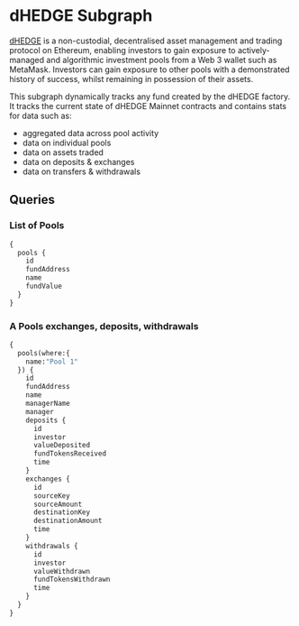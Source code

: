 # dHEDGE Subgraph

[dHEDGE](https://www.dhedge.org/) is a non-custodial, decentralised asset management and trading protocol on Ethereum, enabling investors to gain exposure to actively-managed and algorithmic investment pools from a Web 3 wallet such as MetaMask. Investors can gain exposure to other pools with a demonstrated history of success, whilst remaining in possession of their assets.

This subgraph dynamically tracks any fund created by the dHEDGE factory. It tracks the current state of dHEDGE Mainnet contracts and contains stats for data such as:

- aggregated data across pool activity
- data on individual pools
- data on assets traded
- data on deposits & exchanges
- data on transfers & withdrawals

## Queries

### List of Pools

```graphql
{
  pools {
    id
    fundAddress
    name
    fundValue
  }
}
```

### A Pools exchanges, deposits, withdrawals

```graphql
{
  pools(where:{
    name:"Pool 1"
  }) {
    id
    fundAddress
    name
    managerName
    manager
    deposits {
      id
      investor
      valueDeposited
      fundTokensReceived
      time
    }
    exchanges {
      id
      sourceKey
      sourceAmount
      destinationKey
      destinationAmount
      time
    }
    withdrawals {
      id
      investor
      valueWithdrawn
      fundTokensWithdrawn
      time
    }
  }
}
```
